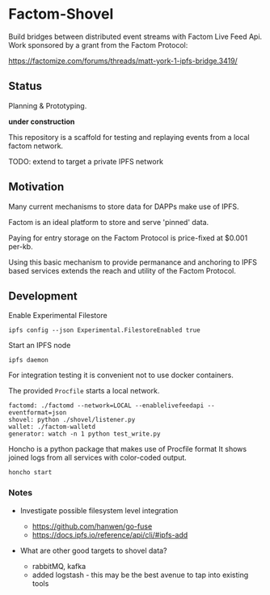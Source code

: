 # Factom-Shovel

Build bridges between distributed event streams with Factom Live Feed Api.
Work sponsored by a grant from the Factom Protocol:

https://factomize.com/forums/threads/matt-york-1-ipfs-bridge.3419/

## Status

Planning & Prototyping.

**under construction**

This repository is a scaffold for testing and replaying events from a local factom network.

TODO: extend to target a private IPFS network

## Motivation

Many current mechanisms to store data for DAPPs make use of IPFS.

Factom is an ideal platform to store and serve 'pinned' data.

Paying for entry storage on the Factom Protocol is price-fixed at $0.001 per-kb.

Using this basic mechanism to provide permanance and anchoring to IPFS based services
extends the reach and utility of the Factom Protocol.

## Development


Enable Experimental Filestore

```
ipfs config --json Experimental.FilestoreEnabled true
```

Start an IPFS node

```
ipfs daemon
```

For integration testing it is convenient not to use docker containers.

The provided `Procfile` starts a local network.

```
factomd: ./factomd --network=LOCAL --enablelivefeedapi --eventformat=json
shovel: python ./shovel/listener.py
wallet: ./factom-walletd
generator: watch -n 1 python test_write.py
```

Honcho is a python package that makes use of Procfile format
It shows joined logs from all services with color-coded output.

```
honcho start
```

### Notes

* Investigate possible filesystem level integration
  * https://github.com/hanwen/go-fuse
  * https://docs.ipfs.io/reference/api/cli/#ipfs-add

* What are other good targets to shovel data?
  * rabbitMQ, kafka
  * added logstash - this may be the best avenue to tap into existing tools
